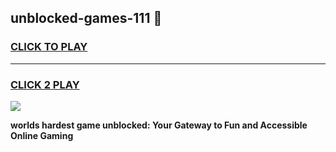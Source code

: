 
## unblocked-games-111 👋
<h3>
<a href="https://premium.freeplayer.one?title=unblocked-games-111&ref=14F">CLICK TO PLAY</a></h3>
<hr>

<h3>
<a href="https://premium.freeplayer.one?title=unblocked-games-111&ref=14F">CLICK 2 PLAY</a>
  
</h3>

<a href="https://premium.freeplayer.one?title=unblocked-games-111&ref=12F/"><img src="https://clearcache.store/games.png"></a>


**worlds hardest game unblocked: Your Gateway to Fun and Accessible Online Gaming**
